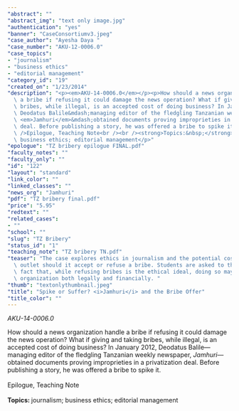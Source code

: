 ```yaml
---
"abstract": ""
"abstract_img": "text only image.jpg"
"authentication": "yes"
"banner": "CaseConsortiumv3.jpeg"
"case_author": "Ayesha Daya "
"case_number": "AKU-12-0006.0"
"case_topics":
- "journalism"
- "business ethics"
- "editorial management"
"category_id": "19"
"created_on": "1/23/2014"
"description": "<p><em>AKU-14-0006.0</em></p><p>How should a news organization handle\
  \ a bribe if refusing it could damage the news operation? What if giving and taking\
  \ bribes, while illegal, is an accepted cost of doing business? In January 2012,\
  \ Deodatus Balile&mdash;managing editor of the fledgling Tanzanian weekly newspaper,\
  \ <em>Jamhuri</em>&mdash;obtained documents proving improprieties in a privatization\
  \ deal. Before publishing a story, he was offered a bribe to spike it.<br /><br\
  \ />Epilogue, Teaching Note<br /><br /><strong>Topics:&nbsp;</strong>journalism;\
  \ business ethics; editorial management</p>"
"epologue": "TZ bribery epilogue FINAL.pdf"
"faculty_notes": ""
"faculty_only": ""
"id": "122"
"layout": "standard"
"link_color": ""
"linked_classes": ""
"news_org": "Jamhuri"
"pdf": "TZ bribery final.pdf"
"price": "5.95"
"redtext": ""
"related_cases":
- ""
"school": ""
"slug": "TZ Bribery"
"status_id": "1"
"teaching_note": "TZ bribery TN.pdf"
"teaser": "The case explores ethics in journalism and the potential costs to a news\
  \ outlet should it accept or refuse a bribe. Students are asked to think about the\
  \ fact that, while refusing bribes is the ethical ideal, doing so may harm the news\
  \ organization both legally and financially. "
"thumb": "textonlythumbnail.jpeg"
"title": "Spike or Suffer? <i>Jamhuri</i> and the Bribe Offer"
"title_color": ""
---
```

<p><em>AKU-14-0006.0</em></p><p>How should a news organization handle a bribe if refusing it could damage the news operation? What if giving and taking bribes, while illegal, is an accepted cost of doing business? In January 2012, Deodatus Balile&mdash;managing editor of the fledgling Tanzanian weekly newspaper, <em>Jamhuri</em>&mdash;obtained documents proving improprieties in a privatization deal. Before publishing a story, he was offered a bribe to spike it.<br /><br />Epilogue, Teaching Note<br /><br /><strong>Topics:&nbsp;</strong>journalism; business ethics; editorial management</p>